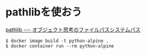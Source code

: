 # pathlibを使おう

[pathlib --- オブジェクト思考のファイルパスシステムパス](https://docs.python.org/ja/3.13/library/pathlib.html)


```
$ docker image build -t python-alpine .
$ docker container run --rm python-alpine
```